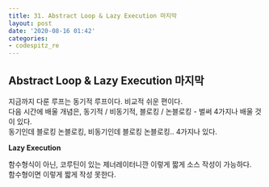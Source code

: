 ```yaml
---
title: 31. Abstract Loop & Lazy Execution 마지막
layout: post
date: '2020-08-16 01:42'
categories:
- codespitz_re
---
```


## Abstract Loop & Lazy Execution 마지막

지금까지 다룬 루프는 동기적 루프이다. 비교적 쉬운 편이다.  
다음 시간에 배울 개념은, 동기적 / 비동기적, 블로킹 / 논블로킹 - 벌써 4가지나 배울 것이 있다.  
동기인데 블로킹 논블로킹, 비동기인데 블로킹 논블로킹.. 4가지나 있다.

**Lazy Execution**  

함수형식이 아닌, 코루틴이 있는 제너레이터니깐 이렇게 짧게 소스 작성이 가능하다.  
함수형이면 이렇게 짧게 작성 못한다.